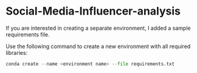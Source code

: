 # Social-Media-Influencer-analysis

If you are interested in creating a separate environment, I added a sample requirements file.

Use the following command to create a new environment with all  required libraries:

```Python
conda create --name <environment name> --file requirements.txt
```
